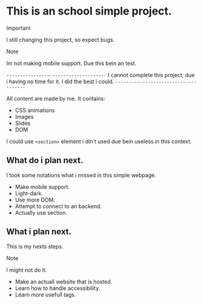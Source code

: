 # This is an school simple project.
> [!IMPORTANT]
> I still changing this project, so expect bugs.

> [!NOTE]
> Im not making mobile support. Due this bein an test.

`-------------------------------------`
I cannot complete this project, due i having no time for it. I did the best i could.
`-------------------------------------`

All content are made by me.
It contains:
<ul>
  <li>CSS animations</li>
  <li>Images</li>
  <li>Slides</li>
  <li>DOM</li>
</ul>

I could use `<section>` element i din't used due bein useless in this context.

## What do i plan next.
I took some notations what i missed in this simple webpage.
<ul>
  <li>Make mobile support.</li>
  <li>Light-dark.</li>
  <li>Use more DOM.</li>
  <li>Attempt to connect to an backend.</li>
  <li>Actually use section.</li>
</ul>

## What i plan next.
This is my nexts steps.
> [!NOTE]
> I might not do it.

+ Make an actuall website that is hosted.
+ Learn how to handle accessibility.
+ Learn more usefull tags.
